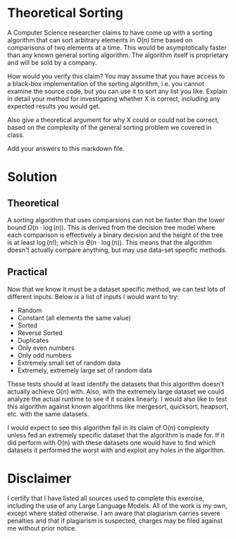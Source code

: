 # Theoretical Sorting

A Computer Science researcher claims to have come up with a sorting algorithm
that can sort arbitrary elements in $O(n)$ time based on comparisons of two
elements at a time. This would be asymptotically faster than any known general
sorting algorithm. The algorithm itself is proprietary and will be sold by a
company.

How would you verify this claim? You may assume that you have access to a
black-box implementation of the sorting algorithm, i.e. you cannot examine the
source code, but you can use it to sort any list you like. Explain in detail
your method for investigating whether X is correct, including any expected
results you would get.

Also give a theoretical argument for why X could or could not be correct, based
on the complexity of the general sorting problem we covered in class.

Add your answers to this markdown file.

# Solution

## Theoretical

A sorting algorithm that uses comparsions can not be faster than the lower bound $\Omega(n \cdot \log(n))$. This is derived from the decision tree model where each comparison is effectively a binary decision and the height of the tree is at least $\log(n!)$; which is $\Theta(n\cdot \log(n))$. This means that the algorithm doesn't actually compare anything, but may use data-set specific methods.

## Practical

Now that we know it must be a dataset specific method, we can test lots of different inputs. Below is a list of inputs I would want to try:

- Random
- Constant (all elements the same value)
- Sorted
- Reverse Sorted
- Duplicates
- Only even numbers
- Only odd numbers
- Extremely small set of random data
- Extremely, extremely large set of random data

These tests should at least identify the datasets that this algorithm doesn't actually achieve O(n) with. Also, with the extremely large dataset we could analyze the actual runtime to see if it scales linearly. I would also like to test this algorithm against known algorithms like mergesort, quicksort, heapsort, etc. with the same datasets.

I would expect to see this algorithm fail in its claim of O(n) complexity unless fed an extremely specific dataset that the algorithm is made for. If it did perform with O(n) with these datasets one would have to find which datasets it performed the worst with and exploit any holes in the algorithm.

# Disclaimer

I certify that I have listed all sources used to complete this exercise, including the use of any Large Language Models. All of the work is my own, except where stated otherwise. I am aware that plagiarism carries severe penalties and that if plagiarism is suspected, charges may be filed against me without prior notice.
